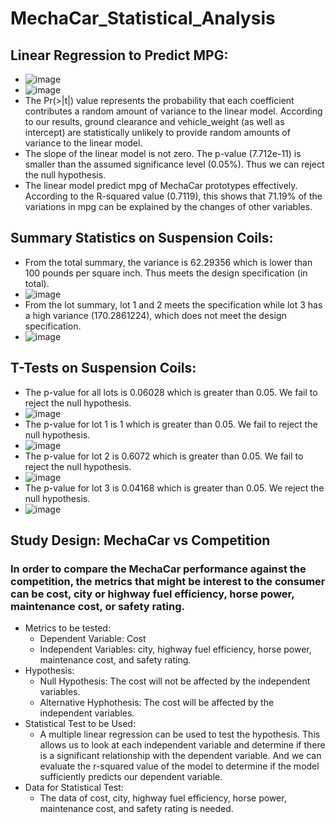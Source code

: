 # MechaCar_Statistical_Analysis
## Linear Regression to Predict MPG:
  - ![image](https://user-images.githubusercontent.com/82785321/127599550-dc044b0e-4bc2-4cde-bd28-732a7db25b93.png)
  - ![image](https://user-images.githubusercontent.com/82785321/127599610-5d3c1100-20be-4d18-99f5-56060da2cd59.png)
  - The Pr(>|t|) value represents the probability that each coefficient contributes a random amount of variance to the linear model. According to our results, ground clearance and vehicle_weight (as well as intercept) are statistically unlikely to provide random amounts of variance to the linear model.
  - The slope of the linear model is not zero. The p-value (7.712e-11) is smaller than the assumed significance level (0.05%). Thus we can reject the null hypothesis.
  - The linear model predict mpg of MechaCar prototypes effectively. According to the R-squared value (0.7119), this shows that 71.19% of the variations in mpg can be explained by the changes of other variables.
## Summary Statistics on Suspension Coils:
  - From the total summary, the variance is 62.29356 which is lower than 100 pounds per square inch. Thus meets the design specification (in total).
  - ![image](https://user-images.githubusercontent.com/82785321/127714738-0ede4970-2ed7-475d-b7ac-c0ebc392e8bc.png)
  - From the lot summary, lot 1 and 2 meets the specification while lot 3 has a high variance (170.2861224), which does not meet the design specification.
  - ![image](https://user-images.githubusercontent.com/82785321/127714755-26724b02-4c52-460c-879c-af22b51a99d5.png)
##  T-Tests on Suspension Coils:
  - The p-value for all lots is 0.06028 which is greater than 0.05. We fail to reject the null hypothesis.
  - ![image](https://user-images.githubusercontent.com/82785321/127721109-90f612b8-2aab-4d7a-85d0-9720c907188c.png)
  - The p-value for lot 1 is 1 which is greater than 0.05. We fail to reject the null hypothesis. 
  - ![image](https://user-images.githubusercontent.com/82785321/127721128-e65f6c90-2074-4a3c-a356-6e39e5675ea8.png)
  - The p-value for lot 2 is 0.6072 which is greater than 0.05. We fail to reject the null hypothesis. 
  - ![image](https://user-images.githubusercontent.com/82785321/127721145-23cc43fd-99a4-4a90-8873-dfc61d5cacce.png)
  - The p-value for lot 3 is 0.04168 which is greater than 0.05. We reject the null hypothesis. 
  - ![image](https://user-images.githubusercontent.com/82785321/127721237-f399215b-c5c9-4dc6-af01-bea659039dfd.png)
 ## Study Design: MechaCar vs Competition
 ### In order to compare the MechaCar performance against the competition, the metrics that might be interest to the consumer can be cost, city or highway fuel efficiency, horse power, maintenance cost, or safety rating.
  - Metrics to be tested:
    - Dependent Variable: Cost
    - Independent Variables: city, highway fuel efficiency, horse power, maintenance cost, and safety rating.
  - Hypothesis:
    - Null Hypothesis: The cost will not be affected by the independent variables.
    - Alternative Hyphothesis: The cost will be affected by the independent variables.
  - Statistical Test to be Used:
    - A multiple linear regression can be used to test the hypothesis. This allows us to look at each independent variable and determine if there is a significant relationship with the dependent variable. And we can evaluate the r-squared value of the model to determine if the model sufficiently predicts our dependent variable.
  - Data for Statistical Test:
    - The data of cost, city, highway fuel efficiency, horse power, maintenance cost, and safety rating is needed.




